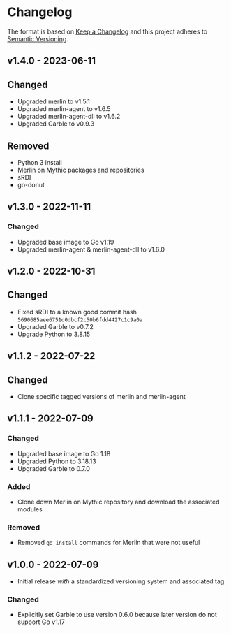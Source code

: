 # Changelog

The format is based on [Keep a Changelog](http://keepachangelog.com/en/1.0.0/)
and this project adheres to [Semantic Versioning](http://semver.org/spec/v2.0.0.html).

## v1.4.0 - 2023-06-11

## Changed

- Upgraded merlin to v1.5.1
- Upgraded merlin-agent to v1.6.5
- Upgraded merlin-agent-dll to v1.6.2
- Upgraded Garble to v0.9.3

## Removed

- Python 3 install
- Merlin on Mythic packages and repositories
- sRDI
- go-donut

## v1.3.0 - 2022-11-11

### Changed

- Upgraded base image to Go v1.19
- Upgraded merlin-agent & merlin-agent-dll to v1.6.0

## v1.2.0 - 2022-10-31

## Changed

- Fixed sRDI to a known good commit hash `5690685aee6751d0dbcf2c50b6fdd4427c1c9a0a`
- Upgraded Garble to v0.7.2
- Upgrade Python to 3.8.15

## v1.1.2 - 2022-07-22

## Changed

- Clone specific tagged versions of merlin and merlin-agent

## v1.1.1 - 2022-07-09

### Changed

- Upgraded base image to Go 1.18
- Upgraded Python to 3.18.13
- Upgraded Garble to 0.7.0

### Added

- Clone down Merlin on Mythic repository and download the associated modules

### Removed

- Removed `go install` commands for Merlin that were not useful

## v1.0.0 - 2022-07-09

- Initial release _with_ a standardized versioning system and associated tag

### Changed

- Explicitly set Garble to use version 0.6.0 because later version do not support Go v1.17
